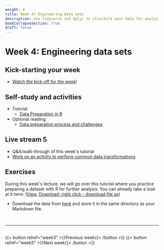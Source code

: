 ```yaml
---
weight: 4
title: Week 4) Engineering data sets
description: Use tidyverse and dplyr to structure your data for analysis.
bookCollapseSection: true
draft: false
---
```


# Week 4: Engineering data sets

<!--## Kick-starting your week
- Watch the energizer for the week (to be made available)<!--[the energizer for the week](https://youtu.be/tctr4GgrD4w) on YouTube!-->
## Kick-starting your week
- [Watch the kick-off for the week](https://youtu.be/z_Hh1jlL1Ac)!

## Self-study and activities
<!--
- [Marketing Analytics for Data-Rich Environments (pp. 97-108)](http://dx.doi.org/10.1509/jm.15.0413)-->
<!--- The ITO (input-transformation-output) process
- Zooming in on "transformation": common data operations (and how they're related to different data set types)-->
- Tutorial
  - [Data Preparation in R](docs/tutorials/data-preparation)
- Optional reading
  - [Data preparation process and challenges](https://www.topbots.com/data-preparation-for-machine-learning/)
<!--- Video: data set engineering (Hannes)
-->

## Live stream 5
- Q&A/walk-through of this week's tutorial
- [Work on an activity to perform common data transformations](activity.md)

## Exercises
During this week's lecture, we will go over this tutorial where you practice preparing a dataset with R for further analysis. You can already take a look at it here: ([View](data-preparation.html), [Download; right click - download file as](data-preparation.Rmd))

- Download the data from [here](data.zip) and store it in the same directory as your Markdown file.
<!--- Ethics in scraping and APIs *live*
-->

<br>

---
<br>
{{< button relref="week3" >}}Previous week{{< /button >}}
{{< button relref="week5" >}}Next week{{< /button >}}
